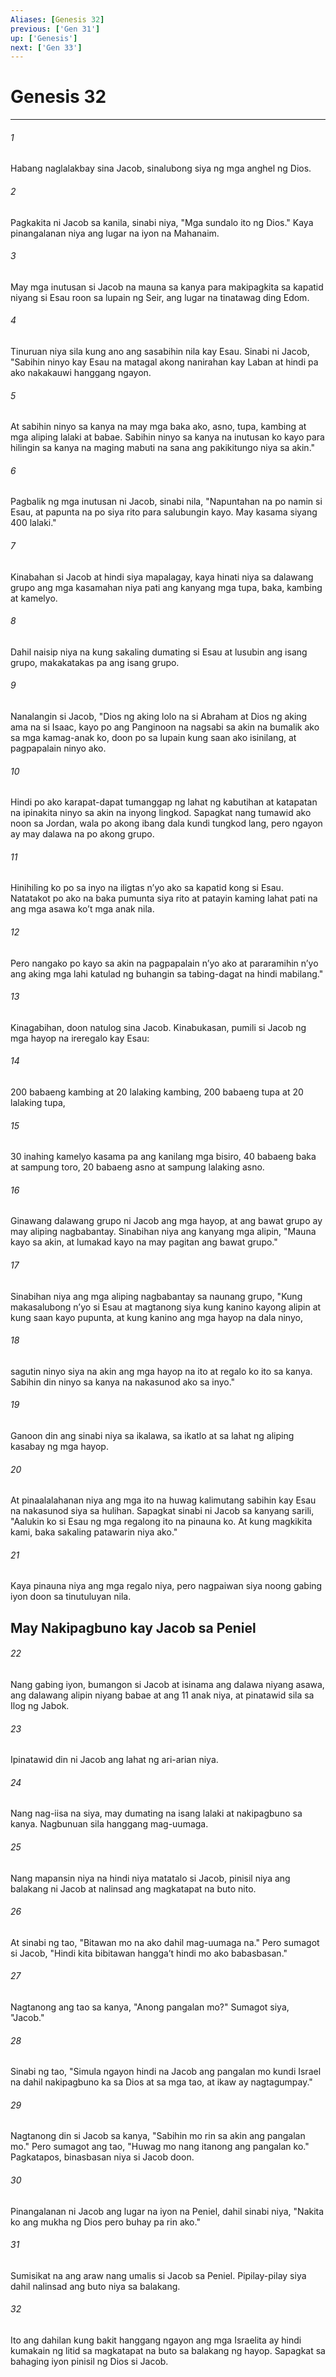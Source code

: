 ```yaml
---
Aliases: [Genesis 32]
previous: ['Gen 31']
up: ['Genesis']
next: ['Gen 33']
---
```

# Genesis 32

***


###### 1 


Habang naglalakbay sina Jacob, sinalubong siya ng mga anghel ng Dios. 


###### 2 


Pagkakita ni Jacob sa kanila, sinabi niya, "Mga sundalo ito ng Dios." Kaya pinangalanan niya ang lugar na iyon na Mahanaim. 


###### 3 


May mga inutusan si Jacob na mauna sa kanya para makipagkita sa kapatid niyang si Esau roon sa lupain ng Seir, ang lugar na tinatawag ding Edom. 


###### 4 


Tinuruan niya sila kung ano ang sasabihin nila kay Esau. Sinabi ni Jacob, "Sabihin ninyo kay Esau na matagal akong nanirahan kay Laban at hindi pa ako nakakauwi hanggang ngayon. 


###### 5 


At sabihin ninyo sa kanya na may mga baka ako, asno, tupa, kambing at mga aliping lalaki at babae. Sabihin ninyo sa kanya na inutusan ko kayo para hilingin sa kanya na maging mabuti na sana ang pakikitungo niya sa akin." 


###### 6 


Pagbalik ng mga inutusan ni Jacob, sinabi nila, "Napuntahan na po namin si Esau, at papunta na po siya rito para salubungin kayo. May kasama siyang 400 lalaki." 


###### 7 


Kinabahan si Jacob at hindi siya mapalagay, kaya hinati niya sa dalawang grupo ang mga kasamahan niya pati ang kanyang mga tupa, baka, kambing at kamelyo. 


###### 8 


Dahil naisip niya na kung sakaling dumating si Esau at lusubin ang isang grupo, makakatakas pa ang isang grupo. 


###### 9 


Nanalangin si Jacob, "Dios ng aking lolo na si Abraham at Dios ng aking ama na si Isaac, kayo po ang Panginoon na nagsabi sa akin na bumalik ako sa mga kamag-anak ko, doon po sa lupain kung saan ako isinilang, at pagpapalain ninyo ako. 


###### 10 


Hindi po ako karapat-dapat tumanggap ng lahat ng kabutihan at katapatan na ipinakita ninyo sa akin na inyong lingkod. Sapagkat nang tumawid ako noon sa Jordan, wala po akong ibang dala kundi tungkod lang, pero ngayon ay may dalawa na po akong grupo. 


###### 11 


Hinihiling ko po sa inyo na iligtas nʼyo ako sa kapatid kong si Esau. Natatakot po ako na baka pumunta siya rito at patayin kaming lahat pati na ang mga asawa koʼt mga anak nila. 


###### 12 


Pero nangako po kayo sa akin na pagpapalain nʼyo ako at pararamihin nʼyo ang aking mga lahi katulad ng buhangin sa tabing-dagat na hindi mabilang." 


###### 13 


Kinagabihan, doon natulog sina Jacob. Kinabukasan, pumili si Jacob ng mga hayop na ireregalo kay Esau: 


###### 14 


200 babaeng kambing at 20 lalaking kambing, 200 babaeng tupa at 20 lalaking tupa, 


###### 15 


30 inahing kamelyo kasama pa ang kanilang mga bisiro, 40 babaeng baka at sampung toro, 20 babaeng asno at sampung lalaking asno. 


###### 16 


Ginawang dalawang grupo ni Jacob ang mga hayop, at ang bawat grupo ay may aliping nagbabantay. Sinabihan niya ang kanyang mga alipin, "Mauna kayo sa akin, at lumakad kayo na may pagitan ang bawat grupo." 


###### 17 


Sinabihan niya ang mga aliping nagbabantay sa naunang grupo, "Kung makasalubong nʼyo si Esau at magtanong siya kung kanino kayong alipin at kung saan kayo pupunta, at kung kanino ang mga hayop na dala ninyo, 


###### 18 


sagutin ninyo siya na akin ang mga hayop na ito at regalo ko ito sa kanya. Sabihin din ninyo sa kanya na nakasunod ako sa inyo." 


###### 19 


Ganoon din ang sinabi niya sa ikalawa, sa ikatlo at sa lahat ng aliping kasabay ng mga hayop. 


###### 20 


At pinaalalahanan niya ang mga ito na huwag kalimutang sabihin kay Esau na nakasunod siya sa hulihan. Sapagkat sinabi ni Jacob sa kanyang sarili, "Aalukin ko si Esau ng mga regalong ito na pinauna ko. At kung magkikita kami, baka sakaling patawarin niya ako." 


###### 21 


Kaya pinauna niya ang mga regalo niya, pero nagpaiwan siya noong gabing iyon doon sa tinutuluyan nila.

## May Nakipagbuno kay Jacob sa Peniel 


###### 22 


Nang gabing iyon, bumangon si Jacob at isinama ang dalawa niyang asawa, ang dalawang alipin niyang babae at ang 11 anak niya, at pinatawid sila sa Ilog ng Jabok. 


###### 23 


Ipinatawid din ni Jacob ang lahat ng ari-arian niya. 


###### 24 


Nang nag-iisa na siya, may dumating na isang lalaki at nakipagbuno sa kanya. Nagbunuan sila hanggang mag-uumaga. 


###### 25 


Nang mapansin niya na hindi niya matatalo si Jacob, pinisil niya ang balakang ni Jacob at nalinsad ang magkatapat na buto nito. 


###### 26 


At sinabi ng tao, "Bitawan mo na ako dahil mag-uumaga na." Pero sumagot si Jacob, "Hindi kita bibitawan hanggaʼt hindi mo ako babasbasan." 


###### 27 


Nagtanong ang tao sa kanya, "Anong pangalan mo?" Sumagot siya, "Jacob." 


###### 28 


Sinabi ng tao, "Simula ngayon hindi na Jacob ang pangalan mo kundi Israel na dahil nakipagbuno ka sa Dios at sa mga tao, at ikaw ay nagtagumpay." 


###### 29 


Nagtanong din si Jacob sa kanya, "Sabihin mo rin sa akin ang pangalan mo." Pero sumagot ang tao, "Huwag mo nang itanong ang pangalan ko." Pagkatapos, binasbasan niya si Jacob doon. 


###### 30 


Pinangalanan ni Jacob ang lugar na iyon na Peniel, dahil sinabi niya, "Nakita ko ang mukha ng Dios pero buhay pa rin ako." 


###### 31 


Sumisikat na ang araw nang umalis si Jacob sa Peniel. Pipilay-pilay siya dahil nalinsad ang buto niya sa balakang. 


###### 32 


Ito ang dahilan kung bakit hanggang ngayon ang mga Israelita ay hindi kumakain ng litid sa magkatapat na buto sa balakang ng hayop. Sapagkat sa bahaging iyon pinisil ng Dios si Jacob.

